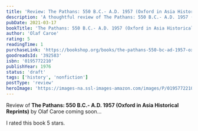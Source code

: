 ```yaml
---
title: 'Review: The Pathans: 550 B.C.- A.D. 1957 (Oxford in Asia Historical Reprints)'
description: 'A thoughtful review of The Pathans: 550 B.C.- A.D. 1957 (Oxford in Asia Historical Reprints) by Olaf Caroe'
pubDate: 2021-03-17
bookTitle: 'The Pathans: 550 B.C.- A.D. 1957 (Oxford in Asia Historical Reprints)'
author: 'Olaf Caroe'
rating: 5
readingTime: 1
purchaseLink: 'https://bookshop.org/books/the-pathans-550-bc-ad-1957-oxford-in-asia-historical-reprints/9780195772210'
goodreadsId: '392583'
isbn: '0195772210'
publishYear: 1976
status: 'draft'
tags: ['history', 'nonfiction']
postType: 'review'
heroImage: 'https://images-na.ssl-images-amazon.com/images/P/0195772210.01.L.jpg'
---
```


Review of **The Pathans: 550 B.C.- A.D. 1957 (Oxford in Asia Historical Reprints)** by Olaf Caroe coming soon...

I rated this book 5 stars.